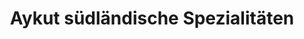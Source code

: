 ---
title: "Aykut südländische Spezialitäten"
url: /bremen/aykut-suedlaendische-spezialitaeten/
shop: Feinkost
---